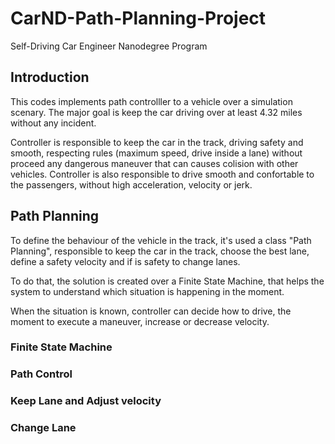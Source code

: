 # CarND-Path-Planning-Project
Self-Driving Car Engineer Nanodegree Program

## Introduction

This codes implements path controlller to a vehicle over a simulation scenary. The major goal is keep the car driving over at least 4.32 miles without any incident.

Controller is responsible to keep the car in the track, driving safety and smooth, respecting rules (maximum speed, drive inside a lane) without proceed any dangerous maneuver that can causes colision with other vehicles. 
Controller is also responsible to drive smooth and confortable to the passengers, without high acceleration, velocity or jerk.

## Path Planning

To define the behaviour of the vehicle in the track, it's used a class "Path Planning", responsible to keep the car in the track, choose the best lane, define a safety velocity and if is safety to change lanes.

To do that, the solution is created over a Finite State Machine, that helps the system to understand which situation is happening in the moment. 

When the situation is known, controller can decide how to drive, the moment to execute a maneuver, increase or decrease velocity.

### Finite State Machine

### Path Control

### Keep Lane and Adjust velocity

### Change Lane
